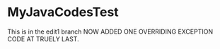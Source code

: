 # MyJavaCodesTest
This is in the edit1 branch
NOW ADDED ONE OVERRIDING EXCEPTION CODE AT TRUELY LAST.
